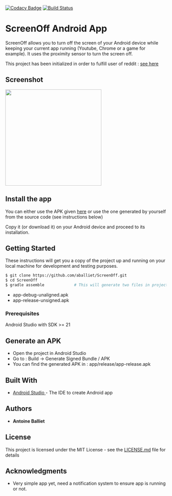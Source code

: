 [![Codacy Badge](https://api.codacy.com/project/badge/Grade/ee59ce6acc27454a9b5d94889ec3bf80)](https://app.codacy.com/manual/aballiet/ScreenOff?utm_source=github.com&utm_medium=referral&utm_content=aballiet/ScreenOff&utm_campaign=Badge_Grade_Dashboard)
[![Build Status](https://travis-ci.com/aballiet/ScreenOff.svg?branch=master)](https://travis-ci.com/aballiet/ScreenOff)

# ScreenOff Android App

ScreenOff allows you to turn off the screen of your Android device while keeping your current app running (Youtube, Chrome or a game for example).
It uses the proximity sensor to turn the screen off.

This project has been initialized in order to fulfill user of reddit : [see here](https://www.reddit.com/r/deeptown/comments/ffsl49/tip_app_to_turn_off_your_screen_while_maximizing/)

## Screenshot
<img src="https://github.com/aballiet/ScreenOff/raw/master/readme_ressources/screenshot.jpg" width="300">

## Install the app 
You can either use the APK given [here](https://github.com/aballiet/ScreenOff/raw/master/app/release/app-release.apk) or use the one generated by yourself from the source code (see instructions below)

Copy it (or download it) on your Android device and proceed to its installation.


## Getting Started

These instructions will get you a copy of the project up and running on your local machine for development and testing purposes.

```bash
$ git clone https://github.com/aballiet/ScreenOff.git
$ cd ScreenOff
$ gradle assemble             # This will generate two files in project/build/apk/
```

- app-debug-unaligned.apk 
- app-release-unsigned.apk

### Prerequisites

Android Studio with SDK >= 21

## Generate an APK

- Open the project in Android Studio
- Go to : Build -> Generate Signed Bundle / APK
- You can find the generated APK in : app/release/app-release.apk


## Built With

* [Android Studio ](https://developer.android.com/studio) - The IDE to create Android app


## Authors

* **Antoine Balliet** 


## License

This project is licensed under the MIT License - see the [LICENSE.md](LICENSE.md) file for details

## Acknowledgments

* Very simple app yet, need a notification system to ensure app is running or not.
